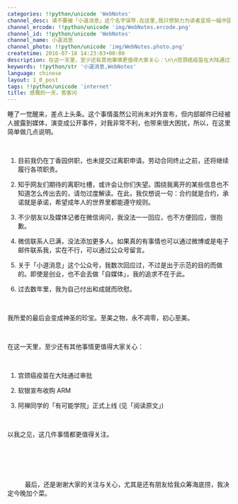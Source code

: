 ```yaml
---
categories: !!python/unicode 'WebNotes'
channel_desc: 请不要被「小道消息」这个名字误导.在这里,我只想努力为读者呈现一幅中国互联网的清明上河图.
channel_ercode: !!python/unicode 'img/WebNotes.ercode.png'
channel_id: !!python/unicode 'WebNotes'
channel_name: 小道消息
channel_photo: !!python/unicode 'img/WebNotes.photo.png'
createtime: 2016-07-18 14:23:03+00:00
description: 在这一天里，至少还有其他事情更值得大家关心：\n\n宫颈癌疫苗在大陆通过审批\n软银宣布收购 ARM\n阿禅同学的「有可能学院」正式上线
keywords: !!python/str '小道消息,WebNotes'
language: chinese
layout: 1_0_post
tags: !!python/unicode 'internet'
title: 感慨的一天，答客问
---
```

<div class="rich_media_content" id="js_content">
<p>
         睡了一觉醒来，差点上头条。这个事情虽然公司尚未对外宣布，但内部邮件已经被人披露到媒体，演变成公开事件，对我非常不利，也带来很大困扰，所以，在这里简单做几点说明。
        </p>
<p>
<br/>
</p>
<ol class="list-paddingleft-2" style="list-style-type: decimal;">
<li>
<p>
           目前我仍在丁香园供职，也未提交过离职申请。劳动合同终止之前，还将继续履行各项职责。
          </p>
</li>
<li>
<p>
           知乎网友们期待的离职吐槽，或许会让你们失望。围绕我离开的某些信息也不知道怎么传出去的，请勿过度解读。在此，我仅想说一句：合约就是合约，承诺就是承诺，希望成年人的世界里都能遵守规则。
          </p>
</li>
<li>
<p>
           不少朋友以及媒体记者在微信询问，我没法一一回应，也不方便回应，很抱歉。
          </p>
</li>
<li>
<p>
           微信联系人已满，没法添加更多人。如果真的有事情也可以通过微博或是电子邮件联系我，实在不行，可以通过公众号留言。
          </p>
</li>
<li>
<p>
           关于「小道消息」这个公众号，我数次回应过，不过是出于示范的目的而做的。即使是创业，也不会去做「自媒体」，我的追求不在于此。
          </p>
</li>
<li>
<p>
           过去数年里，我为自己付出和成就而欣慰。
          </p>
<p>
<br/>
</p>
</li>
</ol>
<p>
         我所爱的最后会变成神圣的珍宝。至美之物，永不凋零，初心至美。
        </p>
<p>
<br/>
</p>
<p>
         在这一天里，至少还有其他事情更值得大家关心：
        </p>
<p>
<br/>
</p>
<ol class="list-paddingleft-2" style="list-style-type: decimal;">
<li>
<p>
           宫颈癌疫苗在大陆通过审批
          </p>
</li>
<li>
<p>
           软银宣布收购 ARM
          </p>
</li>
<li>
<p>
           阿禅同学的「有可能学院」正式上线 (见「阅读原文」)
          </p>
</li>
</ol>
<p>
<br/>
</p>
<p>
         以我之见，这几件事情都更值得关注。
        </p>
<p>
<br/>
</p>
<p>
<qqmusic albumurl="/T/7/003Tl56C3FlaT7.jpg" audiourl="http://ws.stream.qqmusic.qq.com/C100002nvrRK05MyNh.m4a?fromtag=46" class="res_iframe qqmusic_iframe js_editor_qqmusic" commentid="1808335951" frameborder="0" mid="002nvrRK05MyNh" music_name="My My Hey Hey" musicid="563927" play_length="227000" scrolling="no" singer="Neil Young - Rust Never Sleeps" src="/cgi-bin/readtemplate?t=tmpl/qqmusic_tmpl&amp;singer=Neil%20Young%20-%20Rust%20Never%20Sleeps&amp;music_name=My%20My%20Hey%20Hey">
</qqmusic>
</p>
<p>
<br/>
</p>
<p>
<span style="white-space: pre-wrap;">
          最后，还是谢谢大家的关注与关心，尤其是还有朋友给我众筹海底捞，我决定今晚加个菜。
         </span>
</p>
<p>
<br/>
</p>
</div>